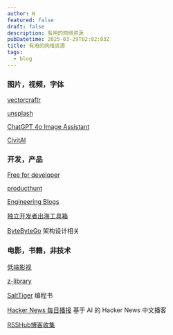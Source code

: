 ```yaml
---
author: W
featured: false
draft: false
description: 有用的网络资源
pubDatetime: 2025-03-29T02:02:03Z
title: 有用的网络资源
tags:
  - blog
---
```


### 图片，视频，字体

[vectorcraftr](https://vectorcraftr.com/)

[unsplash](https://unsplash.com/)

[ChatGPT 4o Image Assistant](https://chatimg.ai/en)

[CivitAI](https://civitai.com/)

[]()

[]()

[]()

[]()

### 开发，产品

[Free for developer](https://free-for.dev/#/)

[producthunt](https://www.producthunt.com/)

[Engineering Blogs](https://engineeringblogs.xyz/)

[独立开发者出海工具箱](https://indiehackertools.net/)

[ByteByteGo](https://bytebytego.com/) 架构设计相关

[]()

[]()

[]()

[]()

[]()

[]()

[]()

### 电影，书籍，非技术

[低端影视](https://ddys.site/)

[z-library](https://z-library.sk/)

[SaltTiger](https://salttiger.com/) 编程书

[Hacker News 每日播报](https://github.com/ccbikai/hacker-news) 基于 AI 的 Hacker News 中文播客

[RSSHub博客收集](https://docs.rsshub.app/zh/guide/)

[]()

[]()

[]()

[]()

[]()

[]()

[]()

[]()

[]()

[]()

[]()

[]()

[]()
